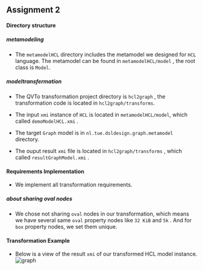 ## Assignment 2 



#### Directory structure

##### metamodeling

- The `metamodelHCL` directory includes the metamodel we designed for `HCL` language. The metamodel can be found in `metamodelHCL/model` , the root class is `Model`. 

##### modeltransfermation

- The QVTo transformation project directory is `hcl2graph` , the transformation code is located in `hcl2graph/transforms`. 

- The input `xmi` instance of `HCL` is located in `metamodelHCL/model`, which called `demoModelHCL.xmi` .

- The target `Graph` model is in `nl.tue.dsldesign.graph.metamodel` directory.

- The ouput result `xmi` file is located in `hcl2graph/transforms` , which called `resultGraphModel.xmi` .

  

#### Requirements Implementation

- We implement all transformation requirements.

##### about sharing oval nodes

- We chose not sharing `oval` nodes in our transformation, which means we have several same `oval` property nodes like `32 KiB` and `5k` . And for `box` property nodes, we set them unique.



#### Transformation Example

- Below is a view of the result `xmi` of our transformed HCL model instance.
![graph](https://user-images.githubusercontent.com/32551030/174292802-2515e73a-eb11-4169-85b2-7854c0c623d9.svg)











